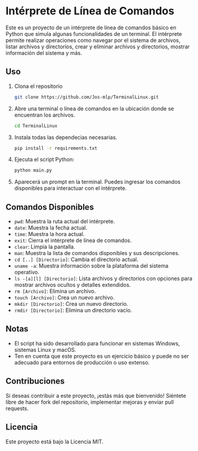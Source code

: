 # Intérprete de Línea de Comandos

Este es un proyecto de un intérprete de línea de comandos básico en Python que simula algunas funcionalidades de un terminal. El intérprete permite realizar operaciones como navegar por el sistema de archivos, listar archivos y directorios, crear y eliminar archivos y directorios, mostrar información del sistema y más.

## Uso

1. Clona el repositorio 
	```bash
    git clone https://github.com/Jos-mlp/TerminalLinux.git
2. Abre una terminal o línea de comandos en la ubicación donde se encuentran los archivos.
	```bash
    cd TerminalLinux
3. Instala todas las dependecias necesarias.
	```bash
    pip install -r requirements.txt
4. Ejecuta el script Python:

    ```bash
    python main.py
    ```

5. Aparecerá un prompt en la terminal. Puedes ingresar los comandos disponibles para interactuar con el intérprete.

## Comandos Disponibles

- `pwd`: Muestra la ruta actual del intérprete.
- `date`: Muestra la fecha actual.
- `time`: Muestra la hora actual.
- `exit`: Cierra el intérprete de línea de comandos.
- `clear`: Limpia la pantalla.
- `man`: Muestra la lista de comandos disponibles y sus descripciones.
- `cd [..] [Directorio]`: Cambia el directorio actual.
- `uname -a`: Muestra información sobre la plataforma del sistema operativo.
- `ls -[a][l] [Directorio]`: Lista archivos y directorios con opciones para mostrar archivos ocultos y detalles extendidos.
- `rm [Archivo]`: Elimina un archivo.
- `touch [Archivo]`: Crea un nuevo archivo.
- `mkdir [Directorio]`: Crea un nuevo directorio.
- `rmdir [Directorio]`: Elimina un directorio vacío.

## Notas

- El script ha sido desarrollado para funcionar en sistemas Windows, sistemas Linux y macOS.
- Ten en cuenta que este proyecto es un ejercicio básico y puede no ser adecuado para entornos de producción o uso extenso.

## Contribuciones

Si deseas contribuir a este proyecto, ¡estás más que bienvenido! Siéntete libre de hacer fork del repositorio, implementar mejoras y enviar pull requests.

## Licencia

Este proyecto está bajo la Licencia MIT. 
